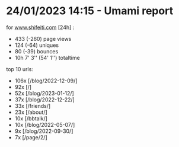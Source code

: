 # 24/01/2023 14:15 - Umami report
for www.shifeiti.com [24h] :

 - 433 (-260) page views
 - 124 (-64) uniques
 - 80 (-39) bounces
 - 10h 7' 3'' (54' 1'') totaltime


top 10 urls:
 - 106x [/blog/2022-12-09/]
 - 92x [/]
 - 52x [/blog/2023-01-12/]
 - 37x [/blog/2022-12-22/]
 - 33x [/friends/]
 - 23x [/about/]
 - 10x [/bbtalk/]
 - 10x [/blog/2022-05-07/]
 - 9x [/blog/2022-09-30/]
 - 7x [/page/2/]


